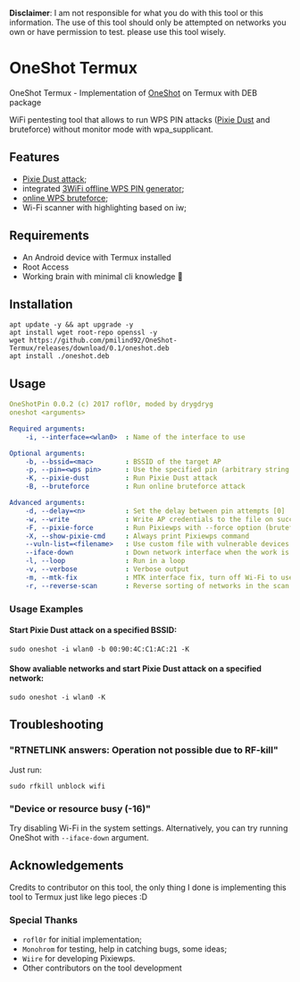 **Disclaimer**: I am not responsible for what you do with this tool or this information. The use of this tool should only be attempted on networks you own or have permission to test. please use this tool wisely.

# OneShot Termux
OneShot Termux - Implementation of  [OneShot](https://github.com/drygdryg/OneShot) on Termux with DEB package

WiFi pentesting tool that allows to run WPS PIN attacks ([Pixie Dust](https://forums.kali.org/showthread.php?24286-WPS-Pixie-Dust-Attack-Offline-WPS-Attack) and bruteforce) without monitor mode with wpa_supplicant.

## Features
- [Pixie Dust attack](https://forums.kali.org/showthread.php?24286-WPS-Pixie-Dust-Attack-Offline-WPS-Attack);
- integrated [3WiFi offline WPS PIN generator](https://3wifi.stascorp.com/wpspin);
- [online WPS bruteforce](https://sviehb.files.wordpress.com/2011/12/viehboeck_wps.pdf);
- Wi-Fi scanner with highlighting based on iw;

## Requirements
- An Android device with Termux installed
- Root Access
- Working brain with minimal cli knowledge 🧠 

## Installation
```shell
apt update -y && apt upgrade -y
apt install wget root-repo openssl -y
wget https://github.com/pmilind92/OneShot-Termux/releases/download/0.1/oneshot.deb
apt install ./oneshot.deb
```

## Usage
```yaml
OneShotPin 0.0.2 (c) 2017 rofl0r, moded by drygdryg
oneshot <arguments>

Required arguments:
    -i, --interface=<wlan0>  : Name of the interface to use

Optional arguments:
    -b, --bssid=<mac>        : BSSID of the target AP
    -p, --pin=<wps pin>      : Use the specified pin (arbitrary string or 4/8 digit pin)
    -K, --pixie-dust         : Run Pixie Dust attack
    -B, --bruteforce         : Run online bruteforce attack

Advanced arguments:
    -d, --delay=<n>          : Set the delay between pin attempts [0]
    -w, --write              : Write AP credentials to the file on success
    -F, --pixie-force        : Run Pixiewps with --force option (bruteforce full range)
    -X, --show-pixie-cmd     : Always print Pixiewps command
    --vuln-list=<filename>   : Use custom file with vulnerable devices list ['vulnwsc.txt']
    --iface-down             : Down network interface when the work is finished
    -l, --loop               : Run in a loop
    -v, --verbose            : Verbose output
    -m, --mtk-fix            : MTK interface fix, turn off Wi-Fi to use this
    -r, --reverse-scan       : Reverse sorting of networks in the scan. Useful on small displays
```

### Usage Examples
#### Start Pixie Dust attack on a specified BSSID:
```shell
sudo oneshot -i wlan0 -b 00:90:4C:C1:AC:21 -K
```
#### Show avaliable networks and start Pixie Dust attack on a specified network:
```shell
sudo oneshot -i wlan0 -K
```

## Troubleshooting
### "RTNETLINK answers: Operation not possible due to RF-kill"
 Just run:
```shell
sudo rfkill unblock wifi
```
### "Device or resource busy (-16)"
Try disabling Wi-Fi in the system settings. Alternatively, you can try running OneShot with ```--iface-down``` argument.

## Acknowledgements
Credits to contributor on this tool, the only thing I done is implementing this tool to Termux just like lego pieces :D
### Special Thanks
* `rofl0r` for initial implementation;
* `Monohrom` for testing, help in catching bugs, some ideas;
* `Wiire` for developing Pixiewps.
* Other contributors on the tool development
